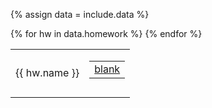 {% assign data = include.data %}
<table class="asst-table">
{% for hw in data.homework %}
<tr>
	<td>{{ hw.name }}</td>
	<td>
		<table class="inner">
		  <tr>
			    <td><a href="{{ data.home }}/{{ hw.problems }}">blank</a></td>
		  </tr>
		</table>
		<div style="padding-bottom: 10px"></div>
	</td>
</tr>
{% endfor %}
</table>
